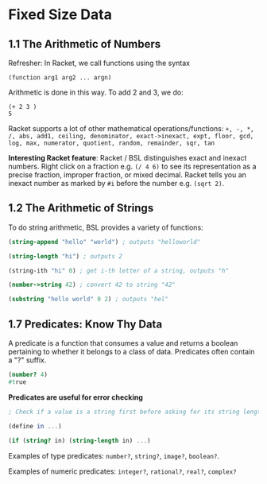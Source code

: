 # Fixed Size Data
## 1.1 The Arithmetic of Numbers
Refresher: In Racket, we call functions using the syntax
```
(function arg1 arg2 ... argn)
```
Arithmetic is done in this way. To add 2 and 3, we do:
```
(+ 2 3 )
5
```

Racket supports a lot of other mathematical operations/functions: ```+, -, *, /, abs, add1, ceiling, denominator, exact->inexact, expt, floor, gcd, log, max, numerator, quotient, random, remainder, sqr, tan```

**Interesting Racket feature**: Racket / BSL distinguishes exact and inexact numbers. Right click on a fraction e.g. `(/ 4 6)` to see its representation as a precise fraction, improper fraction, or mixed decimal. Racket tells you an inexact number as marked by `#i` before the number e.g. `(sqrt 2)`.  
## 1.2 The Arithmetic of Strings
To do string arithmetic, BSL provides a variety of functions:
``` scheme
(string-append "hello" "world") ; outputs "helloworld"

(string-length "hi") ; outputs 2

(string-ith "hi" 0) ; get i-th letter of a string, outputs "h"

(number->string 42) ; convert 42 to string "42"

(substring "hello world" 0 2) ; outputs "hel"
```

## 1.7 Predicates: Know Thy Data
A predicate is a function that consumes a value and returns a boolean pertaining to whether it belongs to a class of data. Predicates often contain a "?" suffix.
``` scheme
(number? 4)
#true
```
**Predicates are useful for error checking**
``` scheme
; Check if a value is a string first before asking for its string length

(define in ...)
 
(if (string? in) (string-length in) ...)
```

Examples of type predicates: `number?`, `string?`, `image?`, `boolean?`.

Examples of numeric predicates:
`integer?`, `rational?`, `real?`, `complex?`

##